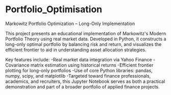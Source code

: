 # Portfolio_Optimisation
Markowitz Portfolio Optimization – Long-Only Implementation

This project presents an educational implementation of Markowitz's Modern Portfolio Theory using real market data. Developed in Python, it constructs a long-only optimal portfolio by balancing risk and return, and visualizes the efficient frontier to aid in understanding asset allocation strategies.

Key features include:
-Real market data integration via Yahoo Finance
-Covariance matrix estimation using historical returns
-Efficient frontier plotting for long-only portfolios
-Use of core Python libraries: pandas, numpy, scipy, and matplotlib
-Targeted toward finance professionals, academics, and recruiters, this Jupyter Notebook serves as both a practical demonstration and part of a broader portfolio of applied finance projects.


